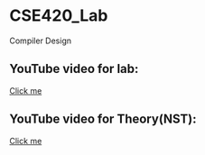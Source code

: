 # CSE420_Lab
 Compiler Design

 ## YouTube video for lab: 

<a href="https://www.youtube.com/playlist?list=PL209Wq-G1Idn5ECYT4lKYxdnVMh3YhXIK">Click me</a>


 ## YouTube video for Theory(NST): 

<a href="https://www.youtube.com/playlist?list=PL209Wq-G1IdllbiNeR5P2S0QdJvKyEIOI">Click me</a>
